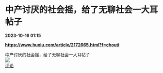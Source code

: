 # 中产讨厌的社会摇，给了无聊社会一大耳帖子

**2023-10-16 01:15**

**https://www.huxiu.com/article/2172665.html?f=chouti**

中产讨厌的社会摇，给了无聊社会一大耳帖子  
![](https://img3.chouti.com/CHOUTI_231015_EA32ABD791BC4693B67F2CE33837D475.jpg)  
[评论](https://m.chouti.com/link/40295683)